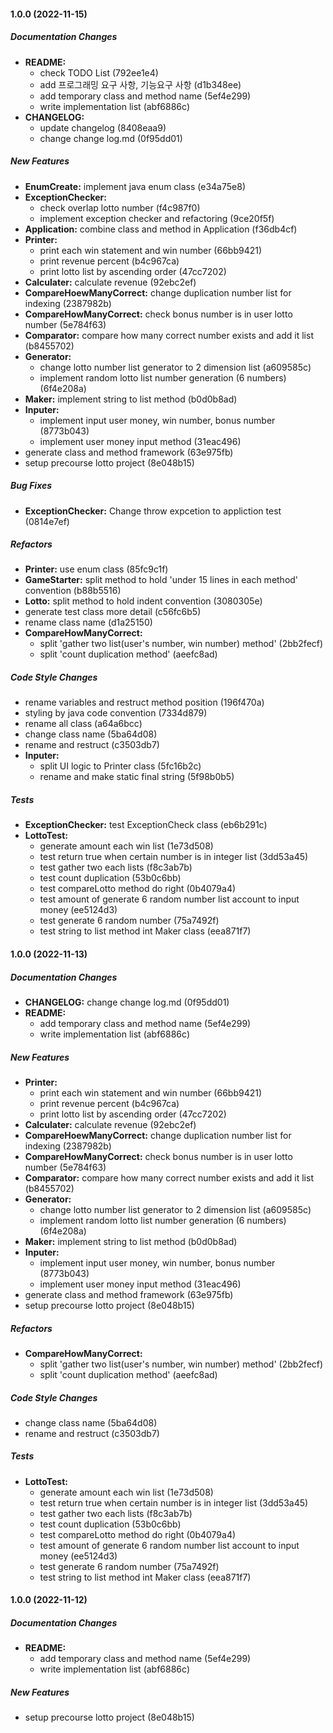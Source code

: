 #### 1.0.0 (2022-11-15)

##### Documentation Changes

* **README:**
  *  check TODO List (792ee1e4)
  *  add 프로그래밍 요구 사항, 기능요구 사항 (d1b348ee)
  *  add temporary class and method name (5ef4e299)
  *  write implementation list (abf6886c)
* **CHANGELOG:**
  *  update changelog (8408eaa9)
  *  change change log.md (0f95dd01)

##### New Features

* **EnumCreate:**  implement java enum class (e34a75e8)
* **ExceptionChecker:**
  *  check overlap lotto number (f4c987f0)
  *  implement exception checker and refactoring (9ce20f5f)
* **Application:**  combine class and method in Application (f36db4cf)
* **Printer:**
  *  print each win statement and win number (66bb9421)
  *  print revenue percent (b4c967ca)
  *  print lotto list by ascending order (47cc7202)
* **Calculater:**  calculate revenue (92ebc2ef)
* **CompareHoewManyCorrect:**  change duplication number list for indexing (2387982b)
* **CompareHowManyCorrect:**  check bonus number is in user lotto number (5e784f63)
* **Comparator:**  compare how many correct number exists and add it list (b8455702)
* **Generator:**
  *  change lotto number list generator to 2 dimension list (a609585c)
  *  implement random lotto list number generation (6 numbers) (6f4e208a)
* **Maker:**  implement string to list method (b0d0b8ad)
* **Inputer:**
  *  implement input user money, win number, bonus number (8773b043)
  *  implement user money input method (31eac496)
*  generate class and method framework (63e975fb)
*  setup precourse lotto project (8e048b15)

##### Bug Fixes

* **ExceptionChecker:**  Change throw expcetion to appliction test (0814e7ef)

##### Refactors

* **Printer:**  use enum class (85fc9c1f)
* **GameStarter:**  split method to hold 'under 15 lines in each method' convention (b88b5516)
* **Lotto:**  split method to hold indent convention (3080305e)
*  generate test class more detail (c56fc6b5)
*  rename class name (d1a25150)
* **CompareHowManyCorrect:**
  *  split 'gather two list(user's number, win number) method' (2bb2fecf)
  *  split 'count duplication method' (aeefc8ad)

##### Code Style Changes

*  rename variables and restruct method position (196f470a)
*  styling by java code convention (7334d879)
*  rename all class (a64a6bcc)
*  change class name (5ba64d08)
*  rename and restruct (c3503db7)
* **Inputer:**
  *  split UI logic to Printer class (5fc16b2c)
  *  rename and make static final string (5f98b0b5)

##### Tests

* **ExceptionChecker:**  test ExceptionCheck class (eb6b291c)
* **LottoTest:**
  *  generate amount each win list (1e73d508)
  *  test return true when certain number is in integer list (3dd53a45)
  *  test gather two each lists (f8c3ab7b)
  *  test count duplication (53b0c6bb)
  *  test compareLotto method do right (0b4079a4)
  *  test amount of generate 6 random number list account to input money (ee5124d3)
  *  test generate 6 random number (75a7492f)
  *  test string to list method int Maker class (eea871f7)

#### 1.0.0 (2022-11-13)

##### Documentation Changes

* **CHANGELOG:**  change change log.md (0f95dd01)
* **README:**
  *  add temporary class and method name (5ef4e299)
  *  write implementation list (abf6886c)

##### New Features

* **Printer:**
  *  print each win statement and win number (66bb9421)
  *  print revenue percent (b4c967ca)
  *  print lotto list by ascending order (47cc7202)
* **Calculater:**  calculate revenue (92ebc2ef)
* **CompareHoewManyCorrect:**  change duplication number list for indexing (2387982b)
* **CompareHowManyCorrect:**  check bonus number is in user lotto number (5e784f63)
* **Comparator:**  compare how many correct number exists and add it list (b8455702)
* **Generator:**
  *  change lotto number list generator to 2 dimension list (a609585c)
  *  implement random lotto list number generation (6 numbers) (6f4e208a)
* **Maker:**  implement string to list method (b0d0b8ad)
* **Inputer:**
  *  implement input user money, win number, bonus number (8773b043)
  *  implement user money input method (31eac496)
*  generate class and method framework (63e975fb)
*  setup precourse lotto project (8e048b15)

##### Refactors

* **CompareHowManyCorrect:**
  *  split 'gather two list(user's number, win number) method' (2bb2fecf)
  *  split 'count duplication method' (aeefc8ad)

##### Code Style Changes

*  change class name (5ba64d08)
*  rename and restruct (c3503db7)

##### Tests

* **LottoTest:**
  *  generate amount each win list (1e73d508)
  *  test return true when certain number is in integer list (3dd53a45)
  *  test gather two each lists (f8c3ab7b)
  *  test count duplication (53b0c6bb)
  *  test compareLotto method do right (0b4079a4)
  *  test amount of generate 6 random number list account to input money (ee5124d3)
  *  test generate 6 random number (75a7492f)
  *  test string to list method int Maker class (eea871f7)

#### 1.0.0 (2022-11-12)

##### Documentation Changes

* **README:**
  *  add temporary class and method name (5ef4e299)
  *  write implementation list (abf6886c)

##### New Features

*  setup precourse lotto project (8e048b15)

